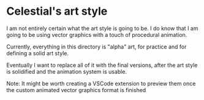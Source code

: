 # Celestial's art style

I am not entirely certain what the art style is going to be. I do know that I am going to be using vector graphics with a touch of procedural animation.

Currently, everything in this directory is "alpha" art, for practice and for defining a solid art style.

Eventually I want to replace all of it with the final versions, after the art style is solidified and the animation system is usable.

Note: It might be worth creating a VSCode extension to preview them once the custom animated vector graphics format is finished
